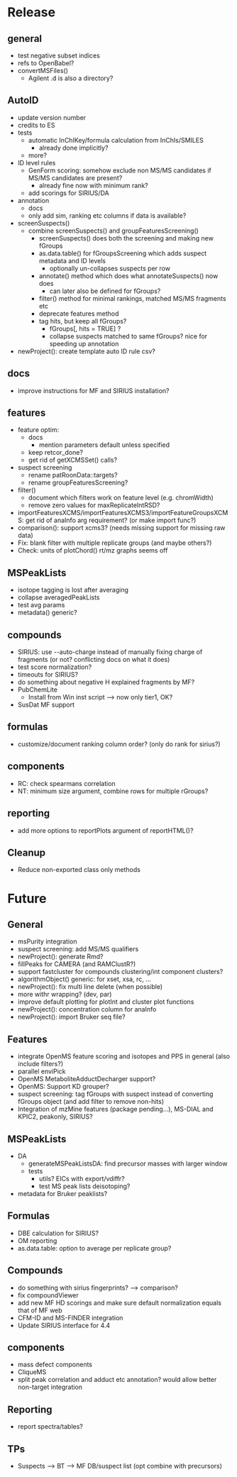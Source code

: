 # Release

## general
- test negative subset indices
- refs to OpenBabel?
- convertMSFiles()
    - Agilent .d is also a directory?

## AutoID

- update version number
- credits to ES
- tests
    - automatic InChIKey/formula calculation from InChIs/SMILES
        - already done implicitly?
    - more?
- ID level rules
    - GenForm scoring: somehow exclude non MS/MS candidates if MS/MS candidates are present?
        - already fine now with minimum rank?
    - add scorings for SIRIUS/DA
- annotation
    - docs
    - only add sim, ranking etc columns if data is available?
- screenSuspects()
    - combine screenSuspects() and groupFeaturesScreening()
        - screenSuspects() does both the screening and making new fGroups
        - as.data.table() for fGroupsScreening which adds suspect metadata and ID levels
            - optionally un-collapses suspects per row
        - annotate() method which does what annotateSuspects() now does
            - can later also be defined for fGroups?
        - filter() method for minimal rankings, matched MS/MS fragments etc
        - deprecate features method
        - tag hits, but keep all fGroups?
            - fGroups[, hits = TRUE] ?
            - collapse suspects matched to same fGroups? nice for speeding up annotation
- newProject(): create template auto ID rule csv?


## docs
- improve instructions for MF and SIRIUS installation?


## features
- feature optim:
    - docs
        - mention parameters default unless specified
    - keep retcor_done?
    - get rid of getXCMSSet() calls?
- suspect screening
    - rename patRoonData::targets?
    - rename groupFeaturesScreening?
- filter()
    - document which filters work on feature level (e.g. chromWidth)
    - remove zero values for maxReplicateIntRSD?
- importFeaturesXCMS/importFeaturesXCMS3/importFeatureGroupsXCMS: get rid of anaInfo arg requirement? (or make import func?)
- comparison(): support xcms3? (needs missing support for missing raw data)
- Fix: blank filter with multiple replicate groups (and maybe others?)
- Check: units of plotChord() rt/mz graphs seems off


## MSPeakLists
- isotope tagging is lost after averaging
- collapse averagedPeakLists
- test avg params
- metadata() generic?


## compounds
- SIRIUS: use --auto-charge instead of manually fixing charge of fragments (or not? conflicting docs on what it does)
- test score normalization?
- timeouts for SIRIUS?
- do something about negative H explained fragments by MF?
- PubChemLite
    - Install from Win inst script --> now only tier1, OK?
- SusDat MF support


## formulas
- customize/document ranking column order? (only do rank for sirius?)


## components
- RC: check spearmans correlation
- NT: minimum size argument, combine rows for multiple rGroups?


## reporting
- add more options to reportPlots argument of reportHTML()?


## Cleanup
- Reduce non-exported class only methods


# Future

## General

- msPurity integration
- suspect screening: add MS/MS qualifiers
- newProject(): generate Rmd?
- fillPeaks for CAMERA (and RAMClustR?)
- support fastcluster for compounds clustering/int component clusters?
- algorithmObject() generic: for xset, xsa, rc, ...
- newProject(): fix multi line delete (when possible)
- more withr wrapping? (dev, par)
- improve default plotting for plotInt and cluster plot functions
- newProject(): concentration column for anaInfo
- newProject(): import Bruker seq file?


## Features

- integrate OpenMS feature scoring and isotopes and PPS in general (also include filters?)
- parallel enviPick
- OpenMS MetaboliteAdductDecharger support?
- OpenMS: Support KD grouper?
- suspect screening: tag fGroups with suspect instead of converting fGroups object (and add filter to remove non-hits)
- Integration of mzMine features (package pending...), MS-DIAL and KPIC2, peakonly, SIRIUS?


## MSPeakLists

- DA
    - generateMSPeakListsDA: find precursor masses with larger window
    - tests
        - utils? EICs with export/vdiffr?
        - test MS peak lists deisotoping?
- metadata for Bruker peaklists?


## Formulas

- DBE calculation for SIRIUS?
- OM reporting
- as.data.table: option to average per replicate group?


## Compounds

- do something with sirius fingerprints? --> comparison?
- fix compoundViewer
- add new MF HD scorings and make sure default normalization equals that of MF web
- CFM-ID and MS-FINDER integration
- Update SIRIUS interface for 4.4


## components
- mass defect components
- CliqueMS
- split peak correlation and adduct etc annotation? would allow better non-target integration


## Reporting
- report spectra/tables?

## TPs
- Suspects --> BT --> MF DB/suspect list (opt combine with precursors)

